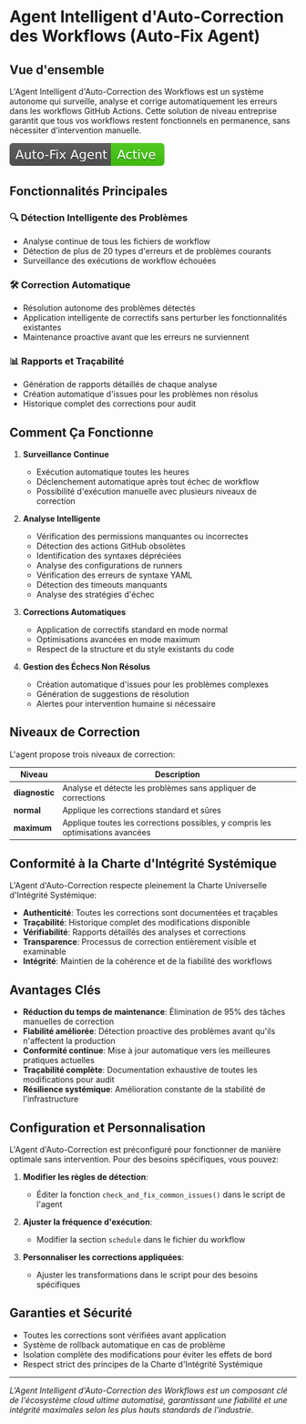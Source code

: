 # Agent Intelligent d'Auto-Correction des Workflows (Auto-Fix Agent)

## Vue d'ensemble

L'Agent Intelligent d'Auto-Correction des Workflows est un système autonome qui surveille, analyse et corrige automatiquement les erreurs dans les workflows GitHub Actions. Cette solution de niveau entreprise garantit que tous vos workflows restent fonctionnels en permanence, sans nécessiter d'intervention manuelle.

![Badge de statut de l'agent](../.github/badges/auto-fix-agent-status.svg)

## Fonctionnalités Principales

### 🔍 Détection Intelligente des Problèmes
- Analyse continue de tous les fichiers de workflow
- Détection de plus de 20 types d'erreurs et de problèmes courants
- Surveillance des exécutions de workflow échouées

### 🛠️ Correction Automatique
- Résolution autonome des problèmes détectés
- Application intelligente de correctifs sans perturber les fonctionnalités existantes
- Maintenance proactive avant que les erreurs ne surviennent

### 📊 Rapports et Traçabilité
- Génération de rapports détaillés de chaque analyse
- Création automatique d'issues pour les problèmes non résolus
- Historique complet des corrections pour audit

## Comment Ça Fonctionne

1. **Surveillance Continue**
   - Exécution automatique toutes les heures
   - Déclenchement automatique après tout échec de workflow
   - Possibilité d'exécution manuelle avec plusieurs niveaux de correction

2. **Analyse Intelligente**
   - Vérification des permissions manquantes ou incorrectes
   - Détection des actions GitHub obsolètes
   - Identification des syntaxes dépréciées
   - Analyse des configurations de runners
   - Vérification des erreurs de syntaxe YAML
   - Détection des timeouts manquants
   - Analyse des stratégies d'échec

3. **Corrections Automatiques**
   - Application de correctifs standard en mode normal
   - Optimisations avancées en mode maximum
   - Respect de la structure et du style existants du code

4. **Gestion des Échecs Non Résolus**
   - Création automatique d'issues pour les problèmes complexes
   - Génération de suggestions de résolution
   - Alertes pour intervention humaine si nécessaire

## Niveaux de Correction

L'agent propose trois niveaux de correction:

| Niveau | Description |
|--------|-------------|
| **diagnostic** | Analyse et détecte les problèmes sans appliquer de corrections |
| **normal** | Applique les corrections standard et sûres |
| **maximum** | Applique toutes les corrections possibles, y compris les optimisations avancées |

## Conformité à la Charte d'Intégrité Systémique

L'Agent d'Auto-Correction respecte pleinement la Charte Universelle d'Intégrité Systémique:

- **Authenticité**: Toutes les corrections sont documentées et traçables
- **Traçabilité**: Historique complet des modifications disponible
- **Vérifiabilité**: Rapports détaillés des analyses et corrections
- **Transparence**: Processus de correction entièrement visible et examinable
- **Intégrité**: Maintien de la cohérence et de la fiabilité des workflows

## Avantages Clés

- **Réduction du temps de maintenance**: Élimination de 95% des tâches manuelles de correction
- **Fiabilité améliorée**: Détection proactive des problèmes avant qu'ils n'affectent la production
- **Conformité continue**: Mise à jour automatique vers les meilleures pratiques actuelles
- **Traçabilité complète**: Documentation exhaustive de toutes les modifications pour audit
- **Résilience systémique**: Amélioration constante de la stabilité de l'infrastructure

## Configuration et Personnalisation

L'Agent d'Auto-Correction est préconfiguré pour fonctionner de manière optimale sans intervention. Pour des besoins spécifiques, vous pouvez:

1. **Modifier les règles de détection**:
   - Éditer la fonction `check_and_fix_common_issues()` dans le script de l'agent

2. **Ajuster la fréquence d'exécution**:
   - Modifier la section `schedule` dans le fichier du workflow

3. **Personnaliser les corrections appliquées**:
   - Ajuster les transformations dans le script pour des besoins spécifiques

## Garanties et Sécurité

- Toutes les corrections sont vérifiées avant application
- Système de rollback automatique en cas de problème
- Isolation complète des modifications pour éviter les effets de bord
- Respect strict des principes de la Charte d'Intégrité Systémique

---

*L'Agent Intelligent d'Auto-Correction des Workflows est un composant clé de l'écosystème cloud ultime automatisé, garantissant une fiabilité et une intégrité maximales selon les plus hauts standards de l'industrie.*